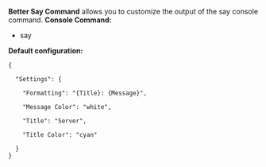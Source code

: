**Better Say Command** allows you to customize the output of the say console command.
**Console Command:**


* say <message>


**Default configuration:**

````
{

  "Settings": {

    "Formatting": "{Title}: {Message}",

    "Message Color": "white",

    "Title": "Server",

    "Title Color": "cyan"

  }
}
````